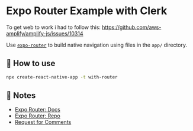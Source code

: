 # Expo Router Example with Clerk


To get web to work i had to follow this:
https://github.com/aws-amplify/amplify-js/issues/10314


Use [`expo-router`](https://expo.github.io/router) to build native navigation using files in the `app/` directory.

## 🚀 How to use

```sh
npx create-react-native-app -t with-router
```

## 📝 Notes

- [Expo Router: Docs](https://.github.io/router)
- [Expo Router: Repo](https://github.com/expo/router)
- [Request for Comments](https://github.com/expo/router/discussions/1)

